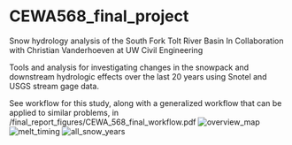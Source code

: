 # CEWA568_final_project
Snow hydrology analysis of the South Fork Tolt River Basin
In Collaboration with Christian Vanderhoeven at UW Civil Engineering

Tools and analysis for investigating changes in the snowpack and downstream hydrologic effects over the last 20 years using Snotel and USGS stream gage data.

See workflow for this study, along with a generalized workflow that can be applied to similar problems, in /final_report_figures/CEWA_568_final_workflow.pdf
![overview_map](https://user-images.githubusercontent.com/35668747/111815460-f0207e80-8898-11eb-81ce-14d69c109f3d.png)
![melt_timing](https://user-images.githubusercontent.com/35668747/111815007-67a1de00-8898-11eb-9622-b96f01267b53.png)
![all_snow_years](https://user-images.githubusercontent.com/35668747/111815434-e5fe8000-8898-11eb-8ec6-27b6490d0a37.png)


